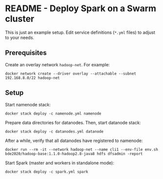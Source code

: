 # README - Deploy Spark on a Swarm cluster

This is just an example setup. Edit service definitions (`*.yml` files) to adjust to your needs. 

## Prerequisites

Create an overlay network `hadoop-net`. For example:

    docker network create --driver overlay --attachable --subnet 192.168.8.0/22 hadoop-net

## Setup

Start namenode stack:

    docker stack deploy -c namenode.yml namenode

Prepare data directories for datanodes. Then, start datanode stack:

    docker stack deploy -c datanodes.yml datanode

After a while, verify that all datanodes have registered to namenode:

    docker run --rm -it --network hadoop-net --name cli1 --env-file env.sh bde2020/hadoop-base:1.1.0-hadoop2.8-java8 hdfs dfsadmin -report

Start Spark (master and workers in standalone mode):
    
    docker stack deploy -c spark.yml spark



